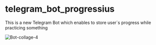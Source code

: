 # telegram_bot_progressius
This is a new Telegram Bot which enables to store user`s progress while practicing something


![Bot-collage-4](https://user-images.githubusercontent.com/119817390/224495589-3c5b771c-62dd-4f65-b965-9ef572f186f6.png)

